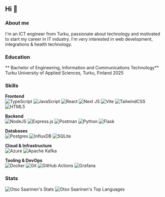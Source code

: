 ## Hi 👋

### About me

I'm an ICT engineer from Turku, passionate about technology and motivated to start my career in IT industry. I'm very interested in web development, integrations & health technology.

### Education 
** Bachelor of Engineering, Information and Communications Technology**
Turku University of Applied Sciences, Turku, Finland
2025

### Skills
**Frontend**\
![TypeScript](https://img.shields.io/badge/typescript-%23007ACC.svg?style=for-the-badge&logo=typescript&logoColor=white)
![JavaScript](https://img.shields.io/badge/javascript-%23323330.svg?style=for-the-badge&logo=javascript&logoColor=%23F7DF1E)
![React](https://img.shields.io/badge/react-%2320232a.svg?style=for-the-badge&logo=react&logoColor=%2361DAFB)
![Next JS](https://img.shields.io/badge/Next-black?style=for-the-badge&logo=next.js&logoColor=white)
![Vite](https://img.shields.io/badge/vite-%23646CFF.svg?style=for-the-badge&logo=vite&logoColor=white)
![TailwindCSS](https://img.shields.io/badge/tailwindcss-%2338B2AC.svg?style=for-the-badge&logo=tailwind-css&logoColor=white)
![HTML5](https://img.shields.io/badge/html5-%23E34F26.svg?style=for-the-badge&logo=html5&logoColor=white)

**Backend**\
![NodeJS](https://img.shields.io/badge/node.js-6DA55F?style=for-the-badge&logo=node.js&logoColor=white)
![Express.js](https://img.shields.io/badge/express.js-%23404d59.svg?style=for-the-badge&logo=express&logoColor=%2361DAFB)
![Postman](https://img.shields.io/badge/Postman-FF6C37?style=for-the-badge&logo=postman&logoColor=white)
![Python](https://img.shields.io/badge/python-3670A0?style=for-the-badge&logo=python&logoColor=ffdd54)
![Flask](https://img.shields.io/badge/flask-%23000.svg?style=for-the-badge&logo=flask&logoColor=white)

**Databases**\
![Postgres](https://img.shields.io/badge/postgres-%23316192.svg?style=for-the-badge&logo=postgresql&logoColor=white)
![InfluxDB](https://img.shields.io/badge/InfluxDB-22ADF6?style=for-the-badge&logo=InfluxDB&logoColor=white)
![SQLite](https://img.shields.io/badge/sqlite-%2307405e.svg?style=for-the-badge&logo=sqlite&logoColor=white)

**Cloud & Infrastructure**\
![Azure](https://img.shields.io/badge/azure-%230072C6.svg?style=for-the-badge&logo=microsoftazure&logoColor=white)
![Apache Kafka](https://img.shields.io/badge/Apache%20Kafka-000?style=for-the-badge&logo=apachekafka)


**Tooling & DevOps**\
![Docker](https://img.shields.io/badge/docker-%230db7ed.svg?style=for-the-badge&logo=docker&logoColor=white)
![Git](https://img.shields.io/badge/git-%23F05033.svg?style=for-the-badge&logo=git&logoColor=white)
![GitHub Actions](https://img.shields.io/badge/github%20actions-%232671E5.svg?style=for-the-badge&logo=githubactions&logoColor=white)
![Grafana](https://img.shields.io/badge/grafana-%23F46800.svg?style=for-the-badge&logo=grafana&logoColor=white)

### Stats

![Otso Saarinen's Stats](https://github-readme-stats.vercel.app/api?username=otsosaarinen&theme=vue-dark&show_icons=true&hide_border=true&count_private=true)
![Otso Saarinen's Top Languages](https://github-readme-stats.vercel.app/api/top-langs/?username=otsosaarinen&theme=vue-dark&show_icons=true&hide_border=true&layout=compact)
